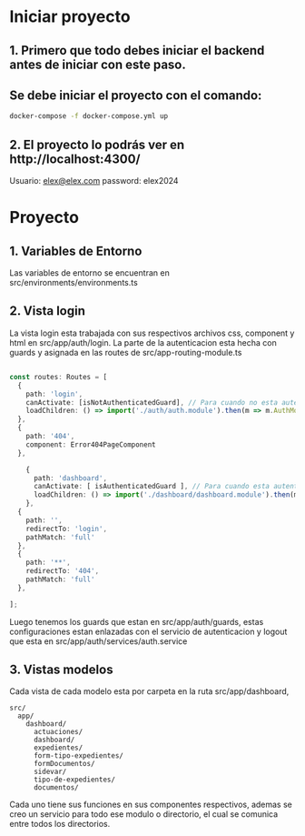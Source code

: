 # Iniciar proyecto

## 1. Primero que todo debes iniciar el backend antes de iniciar con este paso.

## Se debe iniciar el proyecto con el comando:

```bash
docker-compose -f docker-compose.yml up
```

## 2. El proyecto lo podrás ver en http://localhost:4300/

Usuario: elex@elex.com
password: elex2024

# Proyecto 

## 1. Variables de Entorno

Las variables de entorno se encuentran en src/environments/environments.ts

## 2. Vista login

La vista login esta trabajada con sus respectivos archivos css, component y html en src/app/auth/login. La parte de la autenticacion 
esta hecha con guards y asignada en las routes de src/app-routing-module.ts 

```ts

const routes: Routes = [
  {
    path: 'login',
    canActivate: [isNotAuthenticatedGuard], // Para cuando no esta autenticado
    loadChildren: () => import('./auth/auth.module').then(m => m.AuthModule),
  },
  {
    path: '404',
    component: Error404PageComponent
  },

    {
      path: 'dashboard',
      canActivate: [ isAuthenticatedGuard ], // Para cuando esta autenticado
      loadChildren: () => import('./dashboard/dashboard.module').then(m => m.DashboardModule),
    },
  {
    path: '',
    redirectTo: 'login',
    pathMatch: 'full'
  },
  {
    path: '**',
    redirectTo: '404',
    pathMatch: 'full'
  },

];

```

Luego tenemos los guards que estan en src/app/auth/guards, estas configuraciones estan enlazadas con el servicio de autenticacion y logout que esta en 
src/app/auth/services/auth.service


## 3. Vistas modelos

Cada vista de cada modelo esta por carpeta en la ruta src/app/dashboard, 

```
src/
  app/
    dashboard/
      actuaciones/
      dashboard/
      expedientes/
      form-tipo-expedientes/
      formDocumentos/
      sidevar/
      tipo-de-expedientes/
      documentos/
```
Cada uno tiene sus funciones en sus componentes respectivos, ademas se creo un servicio para todo ese modulo o directorio, el cual se comunica
entre todos los directorios.
